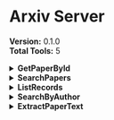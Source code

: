 # Arxiv Server

**Version:** 0.1.0  
**Total Tools:** 5

<details>
<summary><strong>GetPaperById</strong></summary>

**Description:** Fetch a specific paper by its ArXiv ID.

**Parameters:**
- `id`: The ArXiv ID (e.g. '2101.00001v2')

</details>

<details>
<summary><strong>SearchPapers</strong></summary>

**Description:** Search for papers on ArXiv using various criteria.

**Parameters:**
- `query`: The search query string (e.g. 'quantum computing', 'au:"Einstein, Albert"', 'cat:cs.CV')
- `start`: Starting index for results (default: 0)
- `max_results`: Maximum number of results to return (default: 5)
- `sort_by`: Sort field (submittedDate, lastUpdatedDate, relevance)
- `sort_order`: Sort order (ascending, descending)

</details>

<details>
<summary><strong>ListRecords</strong></summary>

**Description:** Bulk harvest metadata from ArXiv using OAI-PMH interface.

**Parameters:**
- `from`: Start date for records (YYYY-MM-DD)
- `until`: End date for records (YYYY-MM-DD)
- `metadata_prefix`: Metadata format (default: oai_dc)
- `set`: Optional set identifier to filter records

</details>

<details>
<summary><strong>SearchByAuthor</strong></summary>

**Description:** Search for papers by a specific author on ArXiv.

**Parameters:**
- `author`: Author name (e.g. 'Einstein, Albert')
- `start`: Starting index for results (default: 0)
- `max_results`: Maximum number of results to return (default: 10)

</details>

<details>
<summary><strong>ExtractPaperText</strong></summary>

**Description:** Extract text from an arXiv paper PDF.

**Parameters:**
- `paper_url`: The arXiv paper URL or ID

</details> 